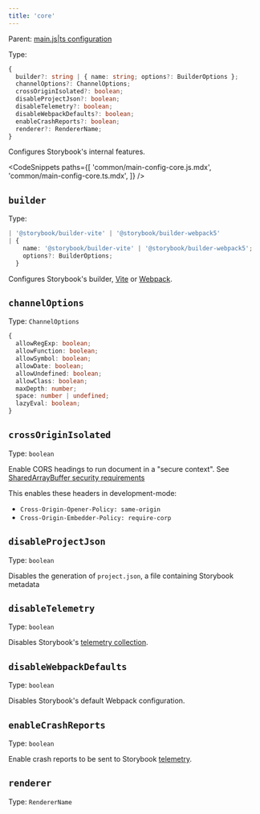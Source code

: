 ```yaml
---
title: 'core'
---
```


Parent: [main.js|ts configuration](./Overview.md)

Type:

```ts
{
  builder?: string | { name: string; options?: BuilderOptions };
  channelOptions?: ChannelOptions;
  crossOriginIsolated?: boolean;
  disableProjectJson?: boolean;
  disableTelemetry?: boolean;
  disableWebpackDefaults?: boolean;
  enableCrashReports?: boolean;
  renderer?: RendererName;
}
```

Configures Storybook's internal features.

<!-- prettier-ignore-start -->

<CodeSnippets
  paths={[
    'common/main-config-core.js.mdx',
    'common/main-config-core.ts.mdx',
  ]}
/>

<!-- prettier-ignore-end -->

## `builder`

Type:

```ts
| '@storybook/builder-vite' | '@storybook/builder-webpack5'
| {
    name: '@storybook/builder-vite' | '@storybook/builder-webpack5';
    options?: BuilderOptions;
  }
```

Configures Storybook's builder, [Vite](../builders/vite.md) or [Webpack](../builders/webpack.md).

## `channelOptions`

Type: `ChannelOptions`

<!-- TODO: No idea what this is for? -->

```ts
{
  allowRegExp: boolean;
  allowFunction: boolean;
  allowSymbol: boolean;
  allowDate: boolean;
  allowUndefined: boolean;
  allowClass: boolean;
  maxDepth: number;
  space: number | undefined;
  lazyEval: boolean;
}
```

## `crossOriginIsolated`

Type: `boolean`

Enable CORS headings to run document in a "secure context". See [SharedArrayBuffer security requirements](https://developer.mozilla.org/en-US/docs/Web/JavaScript/Reference/Global_Objects/SharedArrayBuffer#security_requirements)

This enables these headers in development-mode:

- `Cross-Origin-Opener-Policy: same-origin`
- `Cross-Origin-Embedder-Policy: require-corp`

## `disableProjectJson`

Type: `boolean`

Disables the generation of `project.json`, a file containing Storybook metadata

## `disableTelemetry`

Type: `boolean`

Disables Storybook's [telemetry collection](../configure/telemetry.md).

## `disableWebpackDefaults`

Type: `boolean`

Disables Storybook's default Webpack configuration.

## `enableCrashReports`

Type: `boolean`

Enable crash reports to be sent to Storybook [telemetry](../configure/telemetry.md).

## `renderer`

Type: `RendererName`

<!-- TOOD: Is this used? Should it be documented? -->
